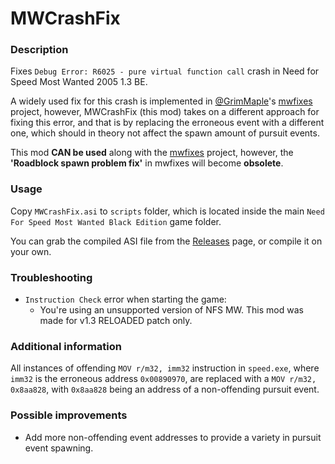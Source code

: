 # MWCrashFix

### Description
Fixes `Debug Error: R6025 - pure virtual function call` crash in Need for Speed Most Wanted 2005 1.3 BE.  
  
A widely used fix for this crash is implemented in [@GrimMaple](https://github.com/GrimMaple)'s [mwfixes](https://github.com/GrimMaple/mwfixes) project,
however, MWCrashFix (this mod) takes on a different approach for fixing this error, and that is by replacing the erroneous event with a different one, which should in theory not affect the spawn amount of pursuit events.  

This mod **CAN be used** along with the [mwfixes](https://github.com/GrimMaple/mwfixes) project, however, the **'Roadblock spawn problem fix'** in mwfixes will become **obsolete**. 

### Usage
Copy `MWCrashFix.asi` to `scripts` folder, which is located inside the main `Need For Speed Most Wanted Black Edition` game folder.

You can grab the compiled ASI file from the [Releases](https://github.com/x0reaxeax/MWCrashFix/releases) page, or compile it on your own.

### Troubleshooting
* `Instruction Check` error when starting the game:  
  * You're using an unsupported version of NFS MW. This mod was made for v1.3 RELOADED patch only.


### Additional information
All instances of offending `MOV r/m32, imm32` instruction in `speed.exe`, where `imm32` is the erroneous address `0x00890970`, are replaced with a `MOV r/m32, 0x8aa828`, with `0x8aa828` being an address of a non-offending pursuit event.

### Possible improvements
* Add more non-offending event addresses to provide a variety in pursuit event spawning. 

